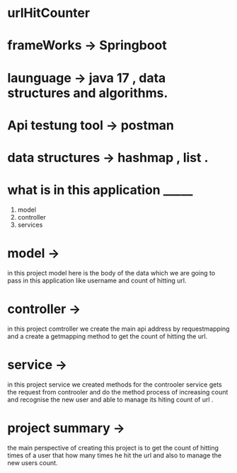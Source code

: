 # urlHitCounter
# frameWorks -> Springboot 
# launguage -> java 17 , data structures and algorithms.
# Api testung tool -> postman
# data structures -> hashmap , list .
# what is in this application _____

1. model
2. controller
3. services

# model ->
 in this project model here is the body of the data which we are going to pass in this application like username and  count of hitting url.
 
 # controller ->
 in this project comtroller we create the main api address by requestmapping and a create a getmapping method to get the count of hitting the url.
 
 # service -> 
  in this project service we created methods for the controoler service gets the request from controoler and do the method process of increasing count and recognise the new user and able to manage its hiting count of url .
  
  # project summary ->  
  the main perspective of creating this project is to get the count of hitting times of a user that how many times he hit the url and also to manage the new users count.
